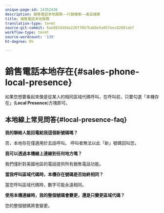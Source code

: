 ```yaml
---
unique-page-id: 14352436
description: 銷售電話本地服務——行銷檔案——產品檔案
title: 銷售電話本地服務
translation-type: tm+mt
source-git-commit: 6ae882dddda220f7067babbe5a057eec82601abf
workflow-type: tm+mt
source-wordcount: '139'
ht-degree: 0%

---
```



# 銷售電話本地存在{#sales-phone-local-presence}

如果您想要看起來像是從某人的相同區域代碼呼叫，在呼叫前，只要勾選「本機存在」(**Local Presence**)方塊即可。

## 本地線上常見問答{#local-presence-faq}

**我的聯絡人能回電給我這個新號碼嗎？**

否，本地存在僅適用於去話呼叫。 呼叫者無法以此「新」號碼回叫您。

**我可以透過本機線上連線到任何地方嗎？**

我們僅針對美國地區的電話提供所有銷售電話功能。

**當我呼叫區域代碼時，本機存在號碼是否始終相同？**

當您呼叫區域代碼時，數字可能永遠相同。

**使用本機連線時，我的整個號碼會變更，還是只變更區域代碼？**

您的整個號碼將會變更。
